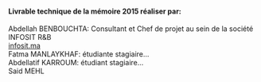 #### Livrable technique de la mémoire 2015 réaliser par:
Abdellah BENBOUCHTA: Consultant et Chef de projet au sein de la société INFOSIT R&B    
[infosit.ma](https://www.infosit.ma)    
Fatma MANLAYKHAF: étudiante stagiaire...   
Abdellatif KARROUM: étudiant stagiaire...  
Said MEHL    

